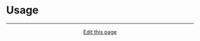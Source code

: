 # Usage

<hr>
<div style="text-align:center">
	<a class="edit-link" href="https://github.com/wcarhart/docs/blob/master/docs/chiller/usage.md" target="_blank"><i class="fas fa-edit"></i> Edit this page</a>
</div>